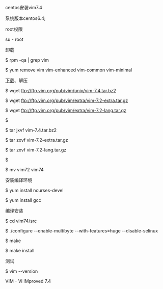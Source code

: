 centos安装vim7.4

 

系统版本centos6.4;

root权限

su - root  

 

卸载

$ rpm -qa | grep vim

$ yum remove vim vim-enhanced vim-common vim-minimal  

 

[下载](http://www.2cto.com/soft)、解压

$ wget ftp://ftp.vim.org/pub/vim/unix/vim-7.4.tar.bz2  

$ wget ftp://ftp.vim.org/pub/vim/extra/vim-7.2-extra.tar.gz

$ wget ftp://ftp.vim.org/pub/vim/extra/vim-7.2-lang.tar.gz

$  

$ tar jxvf vim-7.4.tar.bz2  

$ tar zxvf vim-7.2-extra.tar.gz  

$ tar zxvf vim-7.2-lang.tar.gz  

$  

$ mv vim72 vim74  

 

 

安装编译环境

$ yum install ncurses-devel  

$ yum install gcc

 

编译安装

$ cd vim74/src  

$ ./configure --enable-multibyte \--with-features=huge \--disable-selinux  

$ make  

$ make install  

 

测试

   

$ vim --version  

VIM - Vi IMproved 7.4